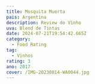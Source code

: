 ```yaml
---
title: Mosquita Muerta
pais: Argentina
description: Review do Vinho
uva: Blend de Tintas
date: 2024-07-21T19:54:42.665Z
category:
  - Food Rating
tag:
  - Vinhos
rating: 3
ano: 2017
cover: /IMG-20230814-WA0044.jpg
---
```


